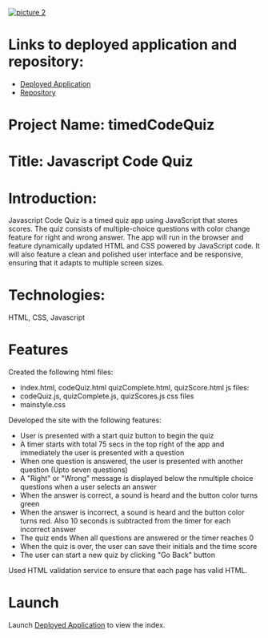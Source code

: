  [![picture 2](assets/images/CQ-thumbnail.JPG)](https://sskumar4.github.io/CodeQuiz/)  

# Links to deployed application and repository:
* [Deployed Application](https://sskumar4.github.io/timedCodeQuiz)
* [Repository](https://github.com/sskumar4/timedCodeQuiz)


# Project Name: timedCodeQuiz
# Title: Javascript Code Quiz

# Introduction:
Javascript Code Quiz is a timed quiz app using JavaScript that stores scores. The quiz consists of multiple-choice questions with color change feature for right and wrong answer. The app will run in the browser and feature dynamically updated HTML and CSS powered by JavaScript code. It will also feature a clean and polished user interface and be responsive, ensuring that it adapts to multiple screen sizes.

# Technologies:
HTML, CSS, Javascript

# Features
Created the following
html files:
  * index.html, codeQuiz.html quizComplete.html, quizScore.html
js files:
  * codeQuiz.js, quizComplete.js, quizScores.js
css files
  * mainstyle.css

Developed the site with the following features:
  * User is presented with a start quiz button to begin the quiz
  * A timer starts with total 75 secs in the top right of the app and immediately the user is presented with a question
  * When one question is answered, the user is presented with another question (Upto seven questions)
  * A "Right" or "Wrong" message is displayed below the nmultiple choice questions when a user selects an answer
  * When the answer is correct, a sound is heard and the button color turns green 
  * When the answer is incorrect, a sound is heard and the button color turns red. Also 10 seconds is subtracted from
    the timer for each incorrect answer
  * The quiz ends When all questions are answered or the timer reaches 0 
  * When the quiz is over, the user can save their initials and the time score
  * The user can start a new quiz by clicking "Go Back" button

Used HTML validation service to ensure that each page has valid HTML.

# Launch

Launch [Deployed Application](https://sskumar4.github.io/timedCodeQuiz/) to view the index. 
